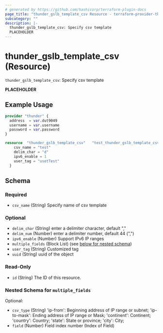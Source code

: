 ```yaml
---
# generated by https://github.com/hashicorp/terraform-plugin-docs
page_title: "thunder_gslb_template_csv Resource - terraform-provider-thunder"
subcategory: ""
description: |-
  thunder_gslb_template_csv: Specify csv template
  PLACEHOLDER
---
```


# thunder_gslb_template_csv (Resource)

`thunder_gslb_template_csv`: Specify csv template

__PLACEHOLDER__

## Example Usage

```terraform
provider "thunder" {
  address  = var.dut9049
  username = var.username
  password = var.password
}

resource  "thunder_gslb_template_csv"   "test_thunder_gslb_template_csv"  {
    csv_name = "test"
    delim_char = "d"
    ipv6_enable = 1
    user_tag = "usetTest"
  }
```

<!-- schema generated by tfplugindocs -->
## Schema

### Required

- `csv_name` (String) Specify name of csv template

### Optional

- `delim_char` (String) enter a delimiter character, default ","
- `delim_num` (Number) enter a delimiter number, default 44 (",")
- `ipv6_enable` (Number) Support IPv6 IP ranges
- `multiple_fields` (Block List) (see [below for nested schema](#nestedblock--multiple_fields))
- `user_tag` (String) Customized tag
- `uuid` (String) uuid of the object

### Read-Only

- `id` (String) The ID of this resource.

<a id="nestedblock--multiple_fields"></a>
### Nested Schema for `multiple_fields`

Optional:

- `csv_type` (String) 'ip-from': Beginning address of IP range or subnet; 'ip-to-mask': Ending address of IP range or Mask; 'continent': Continent; 'country': Country; 'state': State or province; 'city': City;
- `field` (Number) Field index number (Index of Field)


